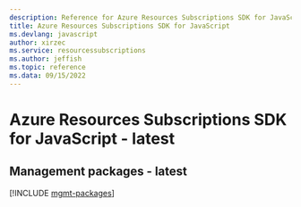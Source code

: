 ```yaml
---
description: Reference for Azure Resources Subscriptions SDK for JavaScript
title: Azure Resources Subscriptions SDK for JavaScript
ms.devlang: javascript
author: xirzec
ms.service: resourcessubscriptions
ms.author: jeffish
ms.topic: reference
ms.data: 09/15/2022
---
```

# Azure Resources Subscriptions SDK for JavaScript - latest

## Management packages - latest
[!INCLUDE [mgmt-packages](resources-subscriptions-mgmt-index.md)]